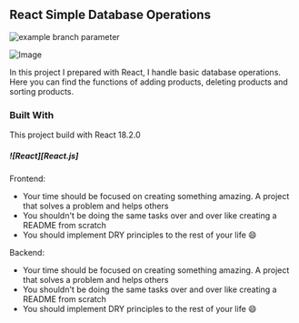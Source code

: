 ## React Simple Database Operations

![example branch parameter](src="https://github.com/remarkjs/react-markdown/workflows/main/badge.svg")

![Image](https://products.vadi.info/screenshot.jpg)

In this project I prepared with React, I handle basic database operations. Here you can find the functions of adding products, deleting products and sorting products.

### Built With
This project build with React 18.2.0
##### ![React][React.js]

Frontend:
* Your time should be focused on creating something amazing. A project that solves a problem and helps others
* You shouldn't be doing the same tasks over and over like creating a README from scratch
* You should implement DRY principles to the rest of your life :smile:

Backend:
* Your time should be focused on creating something amazing. A project that solves a problem and helps others
* You shouldn't be doing the same tasks over and over like creating a README from scratch
* You should implement DRY principles to the rest of your life :smile: